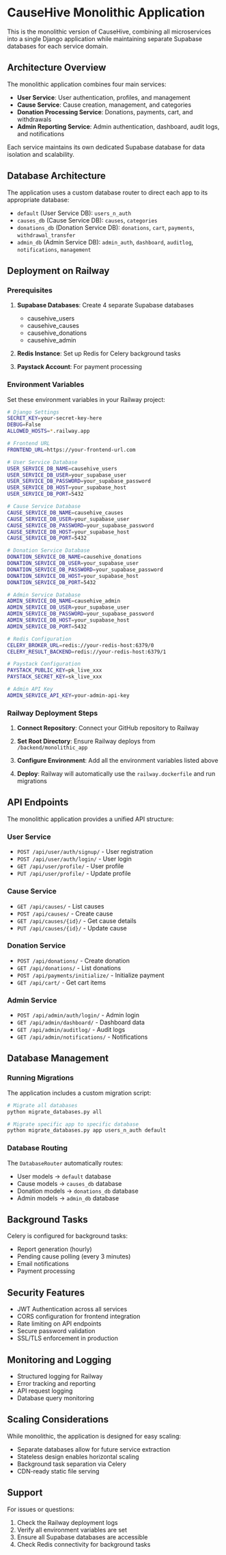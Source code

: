 # CauseHive Monolithic Application

This is the monolithic version of CauseHive, combining all microservices into a single Django application while maintaining separate Supabase databases for each service domain.

## Architecture Overview

The monolithic application combines four main services:
- **User Service**: User authentication, profiles, and management
- **Cause Service**: Cause creation, management, and categories
- **Donation Processing Service**: Donations, payments, cart, and withdrawals
- **Admin Reporting Service**: Admin authentication, dashboard, audit logs, and notifications

Each service maintains its own dedicated Supabase database for data isolation and scalability.

## Database Architecture

The application uses a custom database router to direct each app to its appropriate database:

- `default` (User Service DB): `users_n_auth`
- `causes_db` (Cause Service DB): `causes`, `categories`
- `donations_db` (Donation Service DB): `donations`, `cart`, `payments`, `withdrawal_transfer`
- `admin_db` (Admin Service DB): `admin_auth`, `dashboard`, `auditlog`, `notifications`, `management`

## Deployment on Railway

### Prerequisites

1. **Supabase Databases**: Create 4 separate Supabase databases
   - causehive_users
   - causehive_causes
   - causehive_donations
   - causehive_admin

2. **Redis Instance**: Set up Redis for Celery background tasks

3. **Paystack Account**: For payment processing

### Environment Variables

Set these environment variables in your Railway project:

```bash
# Django Settings
SECRET_KEY=your-secret-key-here
DEBUG=False
ALLOWED_HOSTS=*.railway.app

# Frontend URL
FRONTEND_URL=https://your-frontend-url.com

# User Service Database
USER_SERVICE_DB_NAME=causehive_users
USER_SERVICE_DB_USER=your_supabase_user
USER_SERVICE_DB_PASSWORD=your_supabase_password
USER_SERVICE_DB_HOST=your_supabase_host
USER_SERVICE_DB_PORT=5432

# Cause Service Database
CAUSE_SERVICE_DB_NAME=causehive_causes
CAUSE_SERVICE_DB_USER=your_supabase_user
CAUSE_SERVICE_DB_PASSWORD=your_supabase_password
CAUSE_SERVICE_DB_HOST=your_supabase_host
CAUSE_SERVICE_DB_PORT=5432

# Donation Service Database
DONATION_SERVICE_DB_NAME=causehive_donations
DONATION_SERVICE_DB_USER=your_supabase_user
DONATION_SERVICE_DB_PASSWORD=your_supabase_password
DONATION_SERVICE_DB_HOST=your_supabase_host
DONATION_SERVICE_DB_PORT=5432

# Admin Service Database
ADMIN_SERVICE_DB_NAME=causehive_admin
ADMIN_SERVICE_DB_USER=your_supabase_user
ADMIN_SERVICE_DB_PASSWORD=your_supabase_password
ADMIN_SERVICE_DB_HOST=your_supabase_host
ADMIN_SERVICE_DB_PORT=5432

# Redis Configuration
CELERY_BROKER_URL=redis://your-redis-host:6379/0
CELERY_RESULT_BACKEND=redis://your-redis-host:6379/1

# Paystack Configuration
PAYSTACK_PUBLIC_KEY=pk_live_xxx
PAYSTACK_SECRET_KEY=sk_live_xxx

# Admin API Key
ADMIN_SERVICE_API_KEY=your-admin-api-key
```

### Railway Deployment Steps

1. **Connect Repository**: Connect your GitHub repository to Railway

2. **Set Root Directory**: Ensure Railway deploys from `/backend/monolithic_app`

3. **Configure Environment**: Add all the environment variables listed above

4. **Deploy**: Railway will automatically use the `railway.dockerfile` and run migrations

## API Endpoints

The monolithic application provides a unified API structure:

### User Service
- `POST /api/user/auth/signup/` - User registration
- `POST /api/user/auth/login/` - User login
- `GET /api/user/profile/` - User profile
- `PUT /api/user/profile/` - Update profile

### Cause Service
- `GET /api/causes/` - List causes
- `POST /api/causes/` - Create cause
- `GET /api/causes/{id}/` - Get cause details
- `PUT /api/causes/{id}/` - Update cause

### Donation Service
- `POST /api/donations/` - Create donation
- `GET /api/donations/` - List donations
- `POST /api/payments/initialize/` - Initialize payment
- `GET /api/cart/` - Get cart items

### Admin Service
- `POST /api/admin/auth/login/` - Admin login
- `GET /api/admin/dashboard/` - Dashboard data
- `GET /api/admin/auditlog/` - Audit logs
- `GET /api/admin/notifications/` - Notifications

## Database Management

### Running Migrations

The application includes a custom migration script:

```bash
# Migrate all databases
python migrate_databases.py all

# Migrate specific app to specific database
python migrate_databases.py app users_n_auth default
```

### Database Routing

The `DatabaseRouter` automatically routes:
- User models → `default` database
- Cause models → `causes_db` database  
- Donation models → `donations_db` database
- Admin models → `admin_db` database

## Background Tasks

Celery is configured for background tasks:
- Report generation (hourly)
- Pending cause polling (every 3 minutes)
- Email notifications
- Payment processing

## Security Features

- JWT Authentication across all services
- CORS configuration for frontend integration
- Rate limiting on API endpoints
- Secure password validation
- SSL/TLS enforcement in production

## Monitoring and Logging

- Structured logging for Railway
- Error tracking and reporting
- API request logging
- Database query monitoring

## Scaling Considerations

While monolithic, the application is designed for easy scaling:
- Separate databases allow for future service extraction
- Stateless design enables horizontal scaling
- Background task separation via Celery
- CDN-ready static file serving

## Support

For issues or questions:
1. Check the Railway deployment logs
2. Verify all environment variables are set
3. Ensure all Supabase databases are accessible
4. Check Redis connectivity for background tasks
